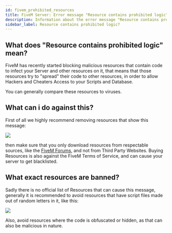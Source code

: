 ```yaml
---
id: fivem_prohibited_resources
title: FiveM Server: Error message "Resource contains prohibited logic"?
description: Information about the error message "Resource contains prohibited logic" at FiveM-Server - ZAP-Hosting.com documentation
sidebar_label: Resource contains prohibited logic?
---
```


## What does "Resource contains prohibited logic" mean?

FiveM has recently started blocking malicious resources that contain code to infect your Server and other resources on it, that means that those resources try to "spread" their code to other resources, in order to allow Hackers and Cheaters Access to your Scripts and Database.


You can generally compare these resources to viruses.


## What can i do against this?

First of all we highly recommend removing resources that show this message:

![](https://screensaver01.zap-hosting.com/index.php/s/n6MxRCPiFSDtjGS/preview)

then make sure that you only download resources from respectable sources, like the [FiveM Forums](https://forum.cfx.re/), and not from Third Party Websites. Buying Resources is also against the FiveM Terms of Service, and can cause your server to get blacklisted.


## What exact resources are banned?

Sadly there is no official list of Resources that can cause this message, generally it is recommended to avoid resources that have script files made out of random letters in it, like this:

![](https://screensaver01.zap-hosting.com/index.php/s/BtHZW6tnRwR5NKK/preview)

Also, avoid resources where the code is obfuscated or hidden, as that can also be malicious in nature.


